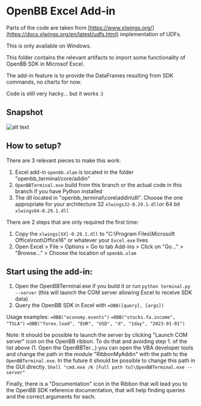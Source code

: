 # OpenBB Excel Add-in

Parts of the code are taken from [https://www.xlwings.org/](https://docs.xlwings.org/en/latest/udfs.html) implementation of UDFs.

This is only available on Windows.

This folder contains the relevant artifacts to import some functionality of OpenBB SDK in Microsof Excel. 

The add-in feature is to provide the DataFrames resulting from SDK commands, no charts for now.

Code is still very hacky... but it works :)

## Snapshot
![alt text](https://user-images.githubusercontent.com/79287829/219010018-f618b722-13b8-4dde-98f4-36ed21756cb0.png)

## How to setup?

There are 3 relevant pieces to make this work:
1. Excel add-in `openbb.xlam` is located in the folder "openbb_terminal/core/addin"
2. `OpenBBTerminal.exe` build from this branch or the actual code in this branch if you have Python installed
3. The dll located in "openbb_terminal\core\addin\dll". Choose the one appropriate for your architecture 32 `xlwings32-0.29.1.dll`or 64 bit `xlwings64-0.29.1.dll`

There are 2 steps that are only required the first time:
1. Copy the `xlwings[XX]-0.29.1.dll` to "C:\Program Files\Microsoft Office\root\Office16" or whatever your `Excel.exe` lives
2. Open Excel > File > Options > Go to tab Add-ins > Click on "Go..." > "Browse..." > Choose the location of `openbb.xlam`

## Start using the add-in:
1. Open the OpenBBTerminal.exe if you build it or run `python terminal.py --server` (this will launch the COM server allowing Excel to receive SDK data)
2. Query the OpenBB SDK in Excel with `=OBB([query], [args])`

Usage examples:
`=OBB("economy.events")`
`=OBB("stocks.fa.income", "TSLA")`
`=OBB("forex.load", "EUR", "USD", "d", "1day", "2023-01-01")`

Note: It should be possible to launch the server by clicking "Launch COM server" icon on the OpenBB ribbon. To do that and avoiding step 1. of the list above (1. Open the OpenBBTer...) you can open the VBA developer tools and change the path in the module "RibbonMyAddin" with the path to the `OpenBBTerminal.exe`. In the future it should be possible to change this path in the GUI directly.
`Shell "cmd.exe /K [Full path to]\OpenBBTerminal.exe --server"`


Finally, there is a "Documentation" icon in the Ribbon that will lead you to the OpenBB SDK reference documentation, that will help finding queries and the correct arguments for each.
